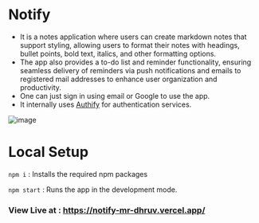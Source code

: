# Notify 
- It is a notes application where users can create markdown notes that support styling, allowing users to format their notes with headings, bullet points, bold text, italics, and other formatting options.
- The app also provides a to-do list and reminder functionality, ensuring seamless delivery of reminders via push notifications and emails to registered mail addresses to enhance user organization and productivity.
- One can just sign in using email or Google to use the app.
- It internally uses [Authify](https://github.com/MR-DHRUV/Authify-The-Authentication-API) for authentication services.

![image](./notify_demo.png)

# Local Setup
`npm i` : Installs the required npm packages

`npm start` : Runs the app in the development mode.

### View Live at : https://notify-mr-dhruv.vercel.app/

